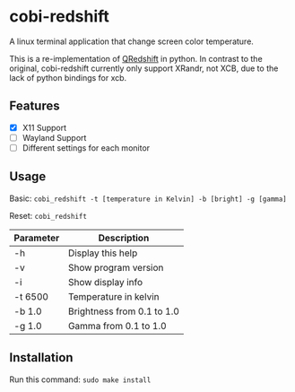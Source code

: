 # cobi-redshift

A linux terminal application that change screen color temperature.

This is a re-implementation of [QRedshift](https://github.com/raphaelquintao/QRedshift) in python.
In contrast to the original, cobi-redshift currently only support XRandr, not XCB, due to the lack of python bindings for xcb.

## Features

- [x] X11 Support
- [ ] Wayland Support
- [ ] Different settings for each monitor

## Usage

Basic: `cobi_redshift -t [temperature in Kelvin] -b [bright] -g [gamma]`

Reset: `cobi_redshift`

| Parameter | Description                |
|-----------|----------------------------|
| -h        | Display this help          |
| -v        | Show program version       |
| -i        | Show display info          |
| -t 6500   | Temperature in kelvin      |
| -b 1.0    | Brightness from 0.1 to 1.0 |
| -g 1.0    | Gamma from 0.1 to 1.0      |

## Installation

Run this command: `sudo make install`
